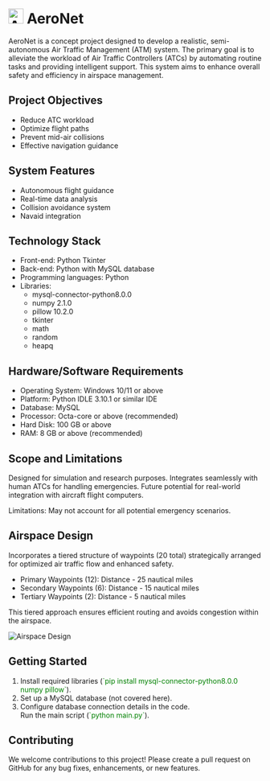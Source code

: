   <body>
  <h1>
    <img src="https://i.ibb.co/853WF7T/icon.jpg" alt="AeroNet Logo", style="height:30px">
    AeroNet
  </h1>
  <p>AeroNet is a concept project designed to develop a realistic, semi-autonomous Air Traffic Management (ATM) system. The primary goal is to alleviate the workload of Air Traffic Controllers (ATCs) by automating routine tasks and providing intelligent support. This system aims to enhance overall safety and efficiency in airspace management.</p>

  <h2>Project Objectives</h2>
  <ul>
    <li>Reduce ATC workload</li>
    <li>Optimize flight paths</li>
    <li>Prevent mid-air collisions</li>
    <li>Effective navigation guidance</li>
  </ul>

  <h2>System Features</h2>
  <ul>
    <li>Autonomous flight guidance</li>
    <li>Real-time data analysis</li>
    <li>Collision avoidance system</li>
    <li>Navaid integration</li>
  </ul>

  <h2>Technology Stack</h2>
  <ul>
    <li>Front-end: Python Tkinter</li>
    <li>Back-end: Python with MySQL database</li>
    <li>Programming languages: Python</li>
    <li>Libraries:
      <ul>
        <li>mysql-connector-python8.0.0</li>
        <li>numpy 2.1.0</li>
        <li>pillow 10.2.0</li>
        <li>tkinter</li>
        <li>math</li>
        <li>random</li>
        <li>heapq</li>
      </ul>
    </li>
  </ul>

  <h2>Hardware/Software Requirements</h2>
  <ul>
    <li>Operating System: Windows 10/11 or above</li>
    <li>Platform: Python IDLE 3.10.1 or similar IDE</li>
    <li>Database: MySQL</li>
    <li>Processor: Octa-core or above (recommended)</li>
    <li>Hard Disk: 100 GB or above</li>
    <li>RAM: 8 GB or above (recommended)</li>
  </ul>

  <h2>Scope and Limitations</h2>
  <p>Designed for simulation and research purposes. Integrates seamlessly with human ATCs for handling emergencies. Future potential for real-world integration with aircraft flight computers.</p>
  <p>Limitations: May not account for all potential emergency scenarios.</p>

  <h2>Airspace Design</h2>
  <p>Incorporates a tiered structure of waypoints (20 total) strategically arranged for optimized air traffic flow and enhanced safety.
    <ul>
      <li>Primary Waypoints (12): Distance - 25 nautical miles</li>
      <li>Secondary Waypoints (6): Distance - 15 nautical miles</li>
      <li>Tertiary Waypoints (2): Distance - 5 nautical miles</li>
    </ul>
  This tiered approach ensures efficient routing and avoids congestion within the airspace.</p>

  <p>
    <img src="https://i.ibb.co/XCjfr3R/image.png" alt="Airspace Design">
  </p>

  <h2>Getting Started</h2>
  <ol>
    <li>Install required libraries (<span style="color: green;">`pip install mysql-connector-python8.0.0 numpy pillow`</span>).</li>
    <li>Set up a MySQL database (not covered here).</li>
    <li>Configure database connection details in the code.</li>
    <li<li>Run the main script (<span style="color: green;">`python main.py`</span>).</li>
  </ol>

  <h2>Contributing</h2>
  <p>We welcome contributions to this project! Please create a pull request on GitHub for any bug fixes, enhancements, or new features.</p>
</body>
</html>
